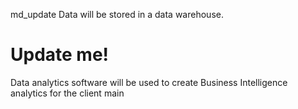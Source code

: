 md_update
Data will be stored in a data warehouse.
# Update me!
Data analytics software will be used to create Business Intelligence
analytics for the client
main
